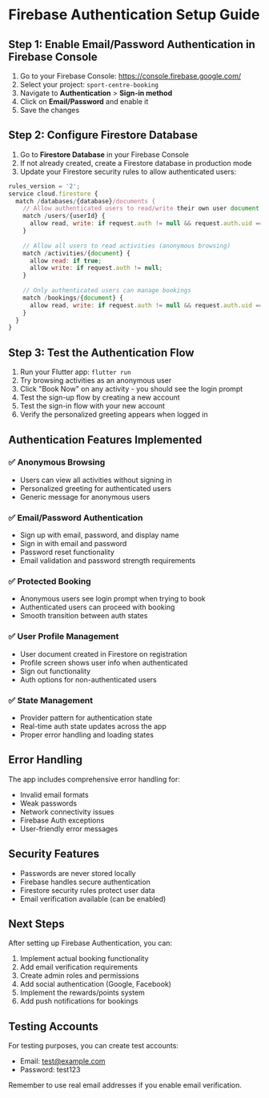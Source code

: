 # Firebase Authentication Setup Guide

## Step 1: Enable Email/Password Authentication in Firebase Console

1. Go to your Firebase Console: https://console.firebase.google.com/
2. Select your project: `sport-centre-booking`
3. Navigate to **Authentication** > **Sign-in method**
4. Click on **Email/Password** and enable it
5. Save the changes

## Step 2: Configure Firestore Database

1. Go to **Firestore Database** in your Firebase Console
2. If not already created, create a Firestore database in production mode
3. Update your Firestore security rules to allow authenticated users:

```javascript
rules_version = '2';
service cloud.firestore {
  match /databases/{database}/documents {
    // Allow authenticated users to read/write their own user document
    match /users/{userId} {
      allow read, write: if request.auth != null && request.auth.uid == userId;
    }
    
    // Allow all users to read activities (anonymous browsing)
    match /activities/{document} {
      allow read: if true;
      allow write: if request.auth != null;
    }
    
    // Only authenticated users can manage bookings
    match /bookings/{document} {
      allow read, write: if request.auth != null && request.auth.uid == resource.data.userId;
    }
  }
}
```

## Step 3: Test the Authentication Flow

1. Run your Flutter app: `flutter run`
2. Try browsing activities as an anonymous user
3. Click "Book Now" on any activity - you should see the login prompt
4. Test the sign-up flow by creating a new account
5. Test the sign-in flow with your new account
6. Verify the personalized greeting appears when logged in

## Authentication Features Implemented

### ✅ Anonymous Browsing
- Users can view all activities without signing in
- Personalized greeting for authenticated users
- Generic message for anonymous users

### ✅ Email/Password Authentication
- Sign up with email, password, and display name
- Sign in with email and password
- Password reset functionality
- Email validation and password strength requirements

### ✅ Protected Booking
- Anonymous users see login prompt when trying to book
- Authenticated users can proceed with booking
- Smooth transition between auth states

### ✅ User Profile Management
- User document created in Firestore on registration
- Profile screen shows user info when authenticated
- Sign out functionality
- Auth options for non-authenticated users

### ✅ State Management
- Provider pattern for authentication state
- Real-time auth state updates across the app
- Proper error handling and loading states

## Error Handling

The app includes comprehensive error handling for:
- Invalid email formats
- Weak passwords
- Network connectivity issues
- Firebase Auth exceptions
- User-friendly error messages

## Security Features

- Passwords are never stored locally
- Firebase handles secure authentication
- Firestore security rules protect user data
- Email verification available (can be enabled)

## Next Steps

After setting up Firebase Authentication, you can:
1. Implement actual booking functionality
2. Add email verification requirements
3. Create admin roles and permissions
4. Add social authentication (Google, Facebook)
5. Implement the rewards/points system
6. Add push notifications for bookings

## Testing Accounts

For testing purposes, you can create test accounts:
- Email: test@example.com
- Password: test123

Remember to use real email addresses if you enable email verification.